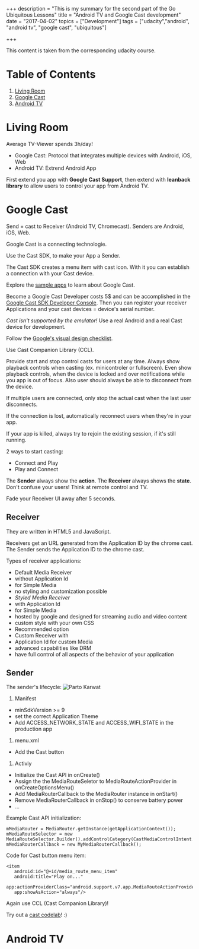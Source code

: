 +++
description = "This is my summary for the second part of the Go Ubiquitous Lessons"
title = "Android TV and Google Cast development"
date = "2017-04-02"
topics = ["Development"]
tags = ["udacity","android", "android tv", "google cast", "ubiquitous"]

+++

This content is taken from the corresponding udacity course.

# Table of Contents
1. [Living Room](#living-room)
2. [Google Cast](#google-cast)
2. [Android TV](#android-TV)

# Living Room

Average TV-Viewer spends 3h/day!

- Google Cast: Protocol that integrates multiple devices with Android, iOS, Web
- Android TV: Extrend Android App

First extend you app with **Google Cast Support**, then extend with **leanback library** to allow users to control your app from Android TV.

# Google Cast

Send = cast to Receiver (Android TV, Chromecast). Senders are Android, iOS, Web.

Google Cast is a connecting technologie.

Use the Cast SDK, to make your App a Sender.

The Cast SDK creates a menu item with cast icon. With it you can establish a connection with your Cast device.

Explore the [sample apps](https://developers.google.com/cast/docs/downloads) to learn about Google Cast.

Become a Google Cast Developer costs 5$ and can be accomplished in the [Google Cast SDK Developer Console](cast.google.com/publish). Then you can register your receiver Applications and your cast devices = device's serial number.

*Cast isn't supported by the emulator!* Use a real Android and a real Cast device for development.

Follow the [Google's visual design checklist](https://developers.google.com/cast/docs/design_checklist/). 

Use Cast Companion Library (CCL).

Provide start and stop control casts for users at any time. Always show playback controls when casting (ex. minicontroler or fullscreen). Even show playback controls, when the device is locked and over notifications while you app is out of focus. Also user should always be able to disconnect from the device.

If multiple users are connected, only stop the actual cast when the last user disconnects.

If the connection is lost, automatically reconnect users when they're in your app.

If your app is killed, always try to rejoin the existing session, if it's still running.

2 ways to start casting:

- Connect and Play
- Play and Connect

The **Sender** always show the **action**. The **Receiver** always shows the **state**. Don't confuse your users! Think at remote control and TV.

Fade your Receiver UI away after 5 seconds.

## Receiver 

They are written in HTML5 and JavaScript.

Receivers get an URL generated from the Application ID by the chrome cast. The Sender sends the Application ID to the chrome cast.

Types of receiver applications:

- Default Media Receiver 
 - without Application Id 
 - for Simple Media
 - no styling and customization possible
- *Styled Media Receiver*
 - with Application Id 
 - for Simple Media
 - hosted by google and designed for streaming audio and video content
 - custom style with your own CSS
 - Recommended option
- Custom Receiver with
 - Application Id for custom Media
 - advanced capabilities like DRM
 - have full control of all aspects of the behavior of your application

## Sender 
The sender's lifecycle:
![Parto Karwat](/media/sender-lifecycle.png)

1. Manifest
 - minSdkVersion >= 9
 - set the correct Application Theme
 - Add ACCESS_NETWORK_STATE and ACCESS_WIFI_STATE in the production app
1. menu.xml 
 - Add the Cast button
1. Activiy
 - Initialize the Cast API in onCreate()
 - Assign the the MediaRouteSeletor to MediaRouteActionProvider in onCreateOptionsMenu() 
 - Add MediaRouterCallback to the MediaRouter instance in onStart()
 - Remove MediaRouterCallback in onStop() to conserve battery power
 - ...

Example Cast API initialization:
 ```
 mMediaRouter = MediaRouter.getInstance(getApplicationContext());
 mMediaRouteSelector = new MediaRouteSelector.Builder().addControlCategory(CastMediaControlIntent.categoryForCat("794B7BBF")).build();
 mMediaRouterCallback = new MyMediaRouterCallback();
 ```

 Code for Cast button menu item:
 ```
 <item
 	android:id="@+id/media_route_menu_item"
 	android:title="Play on..."
 	app:actionProviderClass="android.support.v7.app.MediaRouteActionProvider"
 	app:showAsAction="always"/>
```
Again use CCL (Cast Companion Library)! 

Try out a [cast codelab](http://cast-codelab.appspot.com/)! :)

# Android TV

